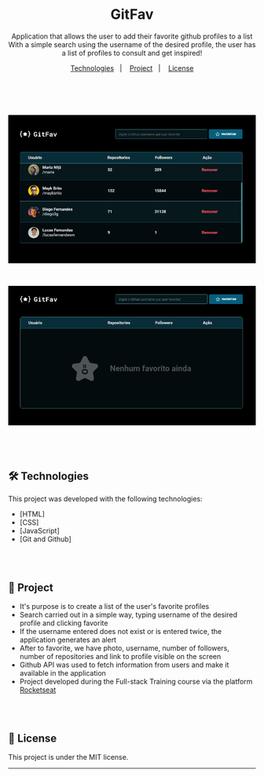 <h1 align="center"> GitFav </h1>

<p align="center">
Application that allows the user to add their favorite github profiles to a list <br/>
With a simple search using the username of the desired profile, the user has a list of profiles to consult and get inspired!
</p>

<p align="center">
  <a href="#-Technologies">Technologies</a>&nbsp;&nbsp;&nbsp;|&nbsp;&nbsp;&nbsp;
  <a href="#-Project">Project</a>&nbsp;&nbsp;&nbsp;|&nbsp;&nbsp;&nbsp;
  <a href="#memo-license">License</a>
</p>

<br><br>
<h1 align="center">
  <img alt="GitFav project" src="./assets/GitFavBanner.png" width="700"/>
</h1>

<h1 align="center">
  <img alt="GitFav project" src="./assets/GitFavBanner2.png" width="700"/>
</h1>

<br><br>
## 🛠 Technologies

This project was developed with the following technologies:
- [HTML]
- [CSS]
- [JavaScript]
- [Git and Github]

<br><br>
## 🏁 Project

  - It's purpose is to create a list of the user's favorite profiles </br>
  - Search carried out in a simple way, typing username of the desired profile and clicking favorite </br>
  - If the username entered does not exist or is entered twice, the application generates an alert </br>
  - After to favorite, we have photo, username, number of followers, number of repositories and link to profile visible on the screen </br>
  - Github API was used to fetch information from users and make it available in the application </br>
  - Project developed during the Full-stack Training course via the platform [Rocketseat](https://app.rocketseat.com.br) </br>

<br><br>
## :memo: License

This project is under the MIT license.

---
